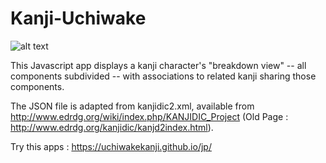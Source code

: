 # Kanji-Uchiwake

![alt text](https://github.com/uchiwakekanji/jp/blob/main/html/local-resources/images/capture-app.jpeg?raw=true)

This Javascript app displays a kanji character's "breakdown view" -- all components subdivided -- with associations to related kanji sharing those components.

The JSON file is adapted from kanjidic2.xml, available from http://www.edrdg.org/wiki/index.php/KANJIDIC_Project (Old Page : http://www.edrdg.org/kanjidic/kanjd2index.html).

Try this apps : https://uchiwakekanji.github.io/jp/
